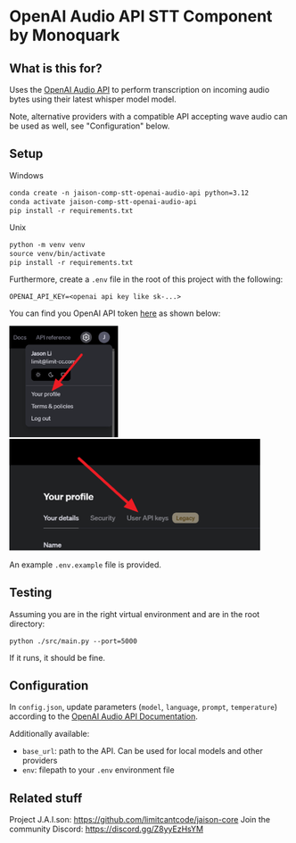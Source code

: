 # OpenAI Audio API STT Component by Monoquark

## What is this for?
Uses the [OpenAI Audio API](https://platform.openai.com/docs/api-reference/audio/createTranscription) to perform transcription on incoming audio bytes using their latest whisper model model.

Note, alternative providers with a compatible API accepting wave audio can be used as well, see "Configuration" below.

## Setup

Windows
```
conda create -n jaison-comp-stt-openai-audio-api python=3.12
conda activate jaison-comp-stt-openai-audio-api
pip install -r requirements.txt
```

Unix
```
python -m venv venv
source venv/bin/activate
pip install -r requirements.txt
```

Furthermore, create a `.env` file in the root of this project with the following:
```
OPENAI_API_KEY=<openai api key like sk-...>
```
You can find you OpenAI API token [here](https://platform.openai.com/api-keys) as shown below:

<img src="./assets/openai_1.png" alt="openai api token location 1" height="200"/>
<img src="./assets/openai_2.png" alt="openai api token location 2" height="200"/>

An example `.env.example` file is provided.

## Testing
Assuming you are in the right virtual environment and are in the root directory:
```
python ./src/main.py --port=5000
```
If it runs, it should be fine.

## Configuration
In `config.json`, update parameters (`model`, `language`, `prompt`, `temperature`) according to the [OpenAI Audio API Documentation](https://platform.openai.com/docs/api-reference/audio/createTranscription).

Additionally available:
- `base_url`: path to the API. Can be used for local models and other providers
- `env`: filepath to your `.env` environment file

## Related stuff
Project J.A.I.son: https://github.com/limitcantcode/jaison-core
Join the community Discord: https://discord.gg/Z8yyEzHsYM
